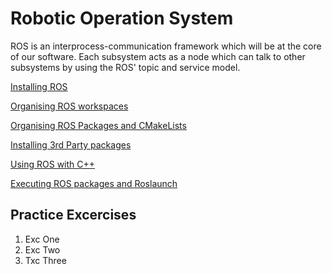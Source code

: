 # Robotic Operation System

ROS is an interprocess-communication framework which will be at the core of our software. Each subsystem acts as a node which can talk to other subsystems by using the ROS' topic and service model.

[Installing ROS](https://github.com/uvic-auvic/Software_Sandbox/wiki/Installing-ROS)

[Organising ROS workspaces](https://github.com/uvic-auvic/Software_Sandbox/wiki/Organising-ROS-Workspaces)

[Organising ROS Packages and CMakeLists](https://github.com/Software_Sandbox/wiki/Organising-ROS-Packages-and-CMakeLists)

[Installing 3rd Party packages]()

[Using ROS with C++]()

[Executing ROS packages and Roslaunch]()

## Practice Excercises
1. Exc One
2. Exc Two
3. Txc Three